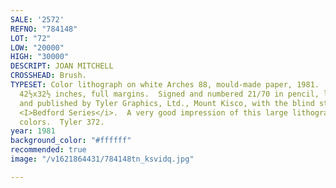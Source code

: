 ```yaml
---
SALE: '2572'
REFNO: "784148"
LOT: "72"
LOW: "20000"
HIGH: "30000"
DESCRIPT: JOAN MITCHELL
CROSSHEAD: Brush.
TYPESET: Color lithograph on white Arches 88, mould-made paper, 1981.  1080x826 mm;
  42½x32½ inches, full margins.  Signed and numbered 21/70 in pencil, lower right.  Printed
  and published by Tyler Graphics, Ltd., Mount Kisco, with the blind stamp lower right.  From
  <I>Bedford Series</i>.  A very good impression of this large lithograph with strong
  colors.  Tyler 372.
year: 1981
background_color: "#ffffff"
recommended: true
image: "/v1621864431/784148tn_ksvidq.jpg"

---
```

